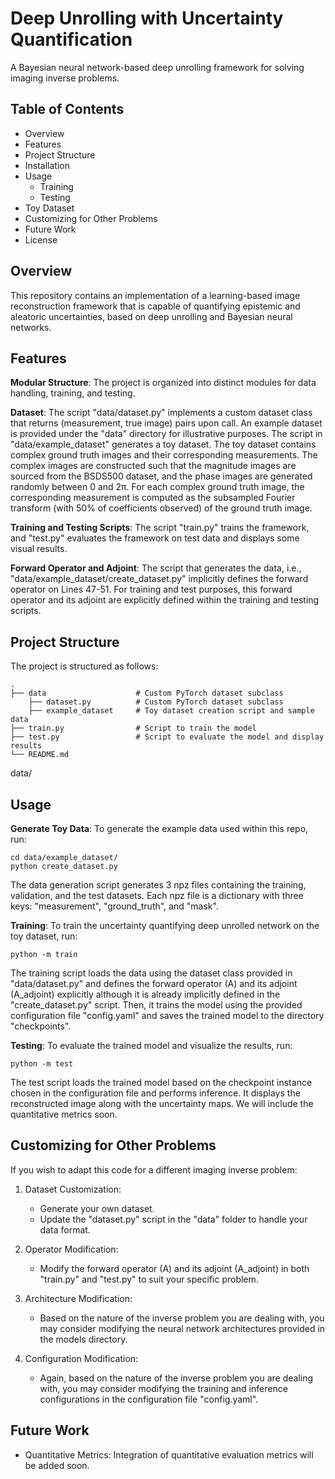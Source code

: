 # Deep Unrolling with Uncertainty Quantification

A Bayesian neural network-based deep unrolling framework for solving imaging inverse problems.

Table of Contents
-----------------
- Overview
- Features
- Project Structure
- Installation
- Usage
  - Training
  - Testing
- Toy Dataset
- Customizing for Other Problems
- Future Work
- License

Overview
--------
This repository contains an implementation of a learning-based image reconstruction framework that is capable of quantifying epistemic and aleatoric uncertainties, based on deep unrolling and Bayesian neural networks.

Features
--------
**Modular Structure**: The project is organized into distinct modules for data handling, training, and testing.

**Dataset**: The script "data/dataset.py" implements a custom dataset class that returns (measurement, true image) pairs upon call. An example dataset is provided under the "data" directory for illustrative purposes. The script in "data/example_dataset" generates a toy dataset. The toy dataset contains complex ground truth images and their corresponding measurements. The complex images are constructed such that the magnitude images are sourced from the BSDS500 dataset, and the phase images are generated randomly between 0 and 2π. For each complex ground truth image, the corresponding measurement is computed as the subsampled Fourier transform (with 50% of coefficients observed) of the ground truth image.

**Training and Testing Scripts**: The script "train.py" trains the framework, and "test.py" evaluates the framework on test data and displays some visual results.

**Forward Operator and Adjoint**: The script that generates the data, i.e., "data/example_dataset/create_dataset.py" implicitly defines the forward operator on Lines 47-51. For training and test purposes, this forward operator and its adjoint are explicitly defined within the training and testing scripts.

Project Structure
-----------------
The project is structured as follows:

    .
    ├── data                    # Custom PyTorch dataset subclass
        ├── dataset.py          # Custom PyTorch dataset subclass
        ├── example_dataset     # Toy dataset creation script and sample data
    ├── train.py                # Script to train the model
    ├── test.py                 # Script to evaluate the model and display results
    └── README.md

  data/


Usage
-----
**Generate Toy Data**: To generate the example data used within this repo, run:
```
cd data/example_dataset/
python create_dataset.py
```
The data generation script generates 3 npz files containing the training, validation, and the test datasets. Each npz file is a dictionary with three keys: "measurement", "ground_truth", and "mask".



**Training**: To train the uncertainty quantifying deep unrolled network on the toy dataset, run:
```
python -m train
```
The training script loads the data using the dataset class provided in "data/dataset.py" and defines the forward operator (A) and its adjoint (A_adjoint) explicitly although it is already implicitly defined in the "create_dataset.py" script. Then, it trains the model using the provided configuration file "config.yaml" and saves the trained model to the directory "checkpoints".

**Testing**: To evaluate the trained model and visualize the results, run:
```
python -m test
```
The test script loads the trained model based on the checkpoint instance chosen in the configuration file and performs inference. It displays the reconstructed image along with the uncertainty maps. We will include the  quantitative metrics soon.


Customizing for Other Problems
------------------------------
If you wish to adapt this code for a different imaging inverse problem:

1. Dataset Customization:
   - Generate your own dataset.
   - Update the "dataset.py" script in the "data" folder to handle your data format.

2. Operator Modification:
   - Modify the forward operator (A) and its adjoint (A_adjoint) in both "train.py" and "test.py" to suit your specific problem.

3. Architecture Modification:
   - Based on the nature of the inverse problem you are dealing with, you may consider modifying the neural network architectures provided in the models directory.

3. Configuration Modification:
   - Again, based on the nature of the inverse problem you are dealing with, you may consider modifying the training and inference configurations in the configuration file "config.yaml".

Future Work
-----------
- Quantitative Metrics: Integration of quantitative evaluation metrics will be added soon.
